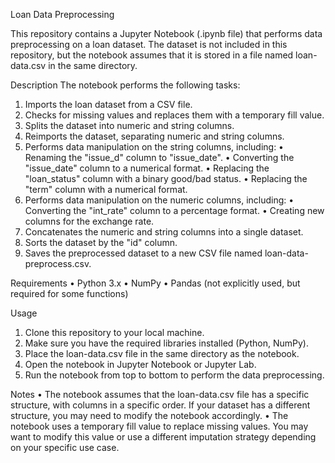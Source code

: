 Loan Data Preprocessing

This repository contains a Jupyter Notebook (.ipynb file) that performs data preprocessing on a loan dataset. The dataset is not included in this repository, but the notebook assumes that it is stored in a file named loan-data.csv in the same directory.

Description
The notebook performs the following tasks:
1.	Imports the loan dataset from a CSV file.
2.	Checks for missing values and replaces them with a temporary fill value.
3.	Splits the dataset into numeric and string columns.
4.	Reimports the dataset, separating numeric and string columns.
5.	Performs data manipulation on the string columns, including:
•	Renaming the "issue_d" column to "issue_date".
•	Converting the "issue_date" column to a numerical format.
•	Replacing the "loan_status" column with a binary good/bad status.
•	Replacing the "term" column with a numerical format.
6.	Performs data manipulation on the numeric columns, including:
•	Converting the "int_rate" column to a percentage format.
•	Creating new columns for the exchange rate.
7.	Concatenates the numeric and string columns into a single dataset.
8.	Sorts the dataset by the "id" column.
9.	Saves the preprocessed dataset to a new CSV file named loan-data-preprocess.csv.
   
Requirements
•	Python 3.x
•	NumPy
•	Pandas (not explicitly used, but required for some functions)

Usage
1.	Clone this repository to your local machine.
2.	Make sure you have the required libraries installed (Python, NumPy).
3.	Place the loan-data.csv file in the same directory as the notebook.
4.	Open the notebook in Jupyter Notebook or Jupyter Lab.
5.	Run the notebook from top to bottom to perform the data preprocessing.
   
Notes
•	The notebook assumes that the loan-data.csv file has a specific structure, with columns in a specific order. If your dataset has a different structure, you may need to modify the notebook accordingly.
•	The notebook uses a temporary fill value to replace missing values. You may want to modify this value or use a different imputation strategy depending on your specific use case.

